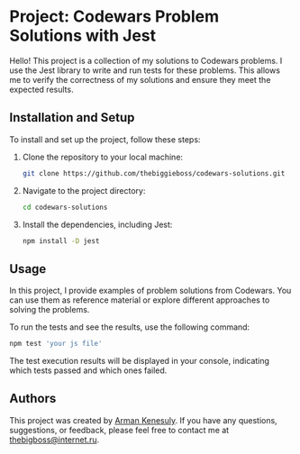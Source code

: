 # Project: Codewars Problem Solutions with Jest

Hello! This project is a collection of my solutions to Codewars problems. I use the Jest library to write and run tests for these problems. This allows me to verify the correctness of my solutions and ensure they meet the expected results.

## Installation and Setup


To install and set up the project, follow these steps:

1. Clone the repository to your local machine:
   ```bash
   git clone https://github.com/thebiggieboss/codewars-solutions.git
2. Navigate to the project directory: 
    ```bash
    cd codewars-solutions 

3. Install the dependencies, including Jest: 
    ```bash
    npm install -D jest

## Usage

In this project, I provide examples of problem solutions from Codewars. You can use them as reference material or explore different approaches to solving the problems.

To run the tests and see the results, use the following command:

```bash
npm test 'your js file'
```
The test execution results will be displayed in your console, indicating which tests passed and which ones failed.

## Authors

This project was created by [Arman Kenesuly](https://github.com/thebiggieboss). If you have any questions, suggestions, or feedback, please feel free to contact me at [thebigboss@internet.ru](mailto:thebigboss@internet.ru).
